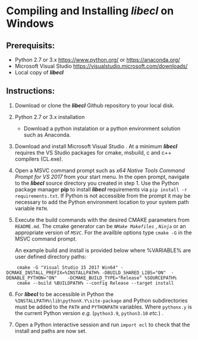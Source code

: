 # Compiling and Installing **_libecl_** on Windows

## Prerequisits:
* Python 2.7 or 3.x https://www.python.org/ or https://anaconda.org/
* Microsoft Visual Studio  https://visualstudio.microsoft.com/downloads/
* Local copy of **_libecl_**

## Instructions:
1. Download or clone the **_libecl_** Github repository to your local disk.

2. Python 2.7 or 3.x installation
   - Download a python instalation or a python environment solution such as Anaconda.

3.  Download and install Microsoft Visual Studio . At a minimum **_libecl_** requires the VS Studio packages for cmake, msbuild, c and c++ compilers (CL.exe).

4. Open a MSVC command prompt such as _x64 Native Tools Command Prompt for VS 2017_ from your start menu. In the open prompt, navigate to the **_libecl_** source directory you created in step 1. Use the Python package manager **pip** to install **_libecl_** requirements via `pip install -r requirements.txt`. If Python is not accessible from the prompt it may be necessary to add the Python environment location to your system path variable `PATH`.

5. Execute the build commands with the desired CMAKE parameters from `README.md`. The cmake generator can be _`NMake Makefiles`_ , _`Ninja`_ or an appropriate version of _`MSVC`_. For the availble options type `cmake -G` in the MSVC command prompt.

   An example build and install is provided below where %VARIABLE% are user defined directory paths:
~~~~
    cmake -G "Visual Studio 15 2017 Win64" -DCMAKE_INSTALL_PREFIX=%INSTALLPATH% -DBUILD_SHARED_LIBS="ON"  -DENABLE_PYTHON="ON"    -DCMAKE_BUILD_TYPE="Release" %SOURCEPATH%
    cmake --build %BUILDPATH% --config Release --target install
~~~~
6. For **_libecl_** to be accessible in Python the `%INSTALLPATH%\lib\pythonX.Y\site-package` and Python subdirectories must be added to the `PATH` and `PYTHONPATH` variables. Where `pythonx.y` is the current Python version _e.g._ (`python3.9`, `python3.10` _etc._) .

8. Open a Python interactive session and run `import ecl` to check that the install and paths are now set.